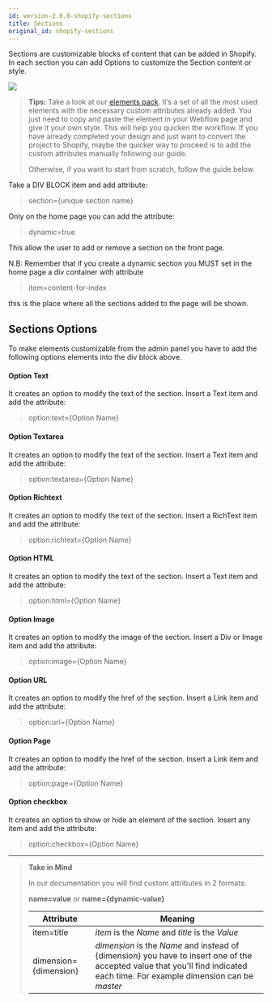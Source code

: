 ```yaml
---
id: version-2.0.0-shopify-sections
title: Sections
original_id: shopify-sections
---
```


Sections are customizable blocks of content that can be added in Shopify. In each section you can add Options to customize the Section content or style.

![](assets/shopify-section.png)

> **Tips:**
> Take a look at our [elements pack](https://preview.webflow.com/preview/webflow-to-shopify-elements?utm_medium=preview_link&utm_source=designer&utm_content=webflow-to-shopify-elements&preview=71280fc62c37d44b2222bbe7b9a3e953&mode=preview). It’s a set of all the most used elements with the necessary custom attributes already added. You just need to copy and paste the element in your Webflow page and give it your own style. This will help you quicken the workflow. If you have already completed your design and just want to convert the project to Shopify, maybe the quicker way to proceed is to add the custom attributes manually following our guide.
>
> Otherwise, if you want to start from scratch, follow the guide below.

Take a DIV BLOCK item and add attribute:

> section={unique section name}

Only on the home page you can add the attribute: 

> dynamic=true 

This allow the user to add or remove a section on the front page.


N.B: Remember that if you create a dynamic section you MUST set in the home page a div container with attribute 

> item=content-for-index

this is the place where all the sections added to the page will be shown.


## Sections Options

To make elements customizable from the admin panel you have to add the following options elements into the div block above. 

#### Option Text
It creates an option to modify the text of the section. Insert a Text item and add the attribute:

> option:text={Option Name}

#### Option Textarea
It creates an option to modify the text of the section. Insert a Text item and add the attribute:

> option:textarea={Option Name}

#### Option Richtext
It creates an option to modify the text of the section. Insert a RichText item and add the attribute:

> option:richtext={Option Name}

#### Option HTML
It creates an option to modify the text of the section. Insert a Text item and add the attribute:

> option:html={Option Name}

#### Option Image
It creates an option to modify the image of the section. Insert a Div or Image item and add the attribute:

> option:image={Option Name}

#### Option URL
It creates an option to modify the href of the section. Insert a Link item and add the attribute:

> option:url={Option Name}

#### Option Page
It creates an option to modify the href of the section. Insert a Link item and add the attribute:

> option:page={Option Name}

#### Option checkbox
It creates an option to show or hide an element of the section. Insert any item and add the attribute:

> option:checkbox={Option Name}



---------
> **Take in Mind**
>
> In our documentation you will find custom attributes in 2 formats:
>
> **name=value** or **name={dynamic-value}**
>
>
> **Attribute**             | **Meaning** | 
> -------------             | --------------- |
> | item=title              | *item* is the *Name* and *title* is the *Value* |
> | dimension={dimension}   | *dimension* is the *Name* and instead of {dimension} you have to insert one of the accepted value that you'll find indicated each time. For example dimension can be *master*|